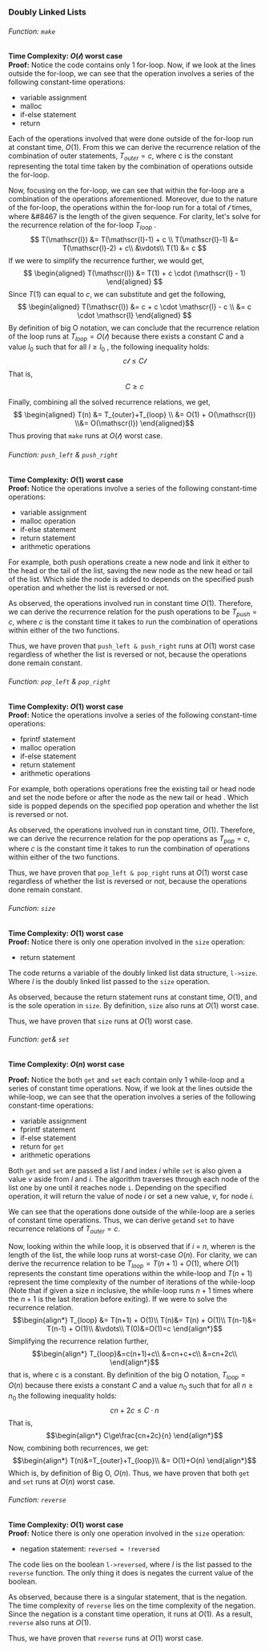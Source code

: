 

### Doubly Linked Lists

###### Function: `make`
**Time Complexity: $O(\mathscr{l})$ worst case**<br>
<b>Proof:</b> Notice the code contains only 1 for-loop. Now, if we look at the lines outside the for-loop, we can see that the operation involves a series of the following constant-time operations:
- variable assignment
- malloc
- if-else statement
- return

Each of the operations involved that were done outside of the for-loop run at constant time, $O(1)$. From this we can derive the recurrence relation of the combination of outer statements, $T_{outer} = c$, where c is the constant representing the total time taken by the combination of operations outside the for-loop.

Now, focusing on the for-loop, we can see that within the for-loop are a combination of the operations aforementioned. Moreover, due to the nature of the for-loop, the operations within the for-loop run for a total of $\mathscr{l}$ times, where &#8467 is the length of the given sequence. For clarity, let's solve for the recurrence relation of the for-loop $T_{loop}$ .
$$
T(\mathscr{l}) &= T(\mathscr{l}-1) + c \\ 
T(\mathscr{l}-1) &= T(\mathscr{l}-2) + c\\
&\vdots\\
T(1) &= c
$$
If we were to simplify the recurrence further, we would get,
$$
\begin{aligned}
T(\mathscr{l}) &= T(1) + c \cdot (\mathscr{l} - 1)
\end{aligned}
$$
Since $T(1)$ can equal to $c$, we can substitute and get the following,
$$
\begin{aligned}
T(\mathscr{l}) &= c + c \cdot \mathscr{l} - c \\
     &= c \cdot \mathscr{l}
\end{aligned}
$$
By definition of big O notation, we can conclude that the recurrence relation of the loop runs at $T_{loop} = O(\mathscr{l})$ because there exists a constant $C$ and a value $l_0$ such that for all $l\ge l_0$ , the following inequality holds:
$$
c\mathscr{l}\le C\mathscr{l}
$$
That is, 
$$
C\ge c
$$

Finally, combining all the solved recurrence relations, we get, 
$$
\begin{aligned}
T(n) &= T_{outer}+T_{loop} \\
&= O(1) + O(\mathscr{l}) \\&= O(\mathscr{l})
\end{aligned}$$
Thus proving that `make` runs at $O(\mathscr{l})$ worst case. 

###### Function: `push_left` \& `push_right`
**Time Complexity: $O(1)$ worst case**<br>
<b>Proof:</b> Notice the operations involve a series of the following constant-time operations:
- variable assignment
- malloc operation
- if-else statement
- return statement
- arithmetic operations

For example, both push operations create a new node and link it either to the head or the tail of the list, saving the new node as the new head or tail of the list. Which side the node is added to depends on the specified push operation and whether the list is reversed or not.

As observed, the operations involved run in constant time $O(1)$. Therefore, we can derive the recurrence relation for the push operations to be $T_{push}=c$, where $c$ is the constant time it takes to run the combination of operations within either of the two functions.

Thus, we have proven that `push_left & push_right` runs at $O(1)$ worst case regardless of whether the list is reversed or not, because the operations done remain constant.

###### Function: `pop_left` \& `pop_right`
**Time Complexity: $O(1)$ worst case**<br>
<b>Proof:</b>  Notice the operations involve a series of the following constant-time operations:
- fprintf statement
- malloc operation
- if-else statement
- return statement
- arithmetic operations

For example, both operations operations free the existing tail or head node and set the node before or after the node as the new tail or head . Which side is popped depends on the specified pop operation and whether the list is reversed or not.

As observed, the operations involved run in constant time, $O(1)$. Therefore, we can derive the recurrence relation for the pop operations as $T_{pop}=c$, where $c$ is the constant time it takes to run the combination of operations within either of the two functions.

Thus, we have proven that `pop_left & pop_right` runs at $O(1)$ worst case regardless of whether the list is reversed or not, because the operations done remain constant.


###### Function: `size`
**Time Complexity: $O(1)$ worst case**<br>
<b>Proof:</b>  Notice there is only one operation involved in the `size` operation:
- return statement

The code returns a variable of the doubly linked list data structure, `l->size`. Where $l$ is the doubly linked list passed to the `size` operation.

As observed, because the return statement runs at constant time, $O(1)$, and is the sole operation in `size`. By definition, `size` also runs at $O(1)$ worst case. 

Thus, we have proven that `size` runs at $O(1)$ worst case.

###### Function: `get`\& `set` 

**Time Complexity: $O(n)$ worst case**  
  
**Proof:** Notice the both `get` and `set` each contain only 1 while-loop and a series of constant time operations. Now, if we look at the lines outside the while-loop, we can see that the operation involves a series of the following constant-time operations:
- variable assignment
- fprintf statement
- if-else statement
- return for `get`
- arithmetic operations

Both `get` and `set` are passed a list $l$ and index $i$ while `set` is also given a value $v$ aside from $l$ and $i$. The algorithm traverses through each node of the list one by one until it reaches node `i`. Depending on the specified operation, it will return the value of node $i$ or set a new value, $v$, for node $i$.

We can see that the operations done outside of the while-loop are a series of constant time operations. Thus, we can derive `get`and `set` to have recurrence relations of $T_{outer}=c$.

Now, looking within the while loop, it is observed that if $i$ = $n$, where$n$ is the length of the list, the while loop runs at worst-case $O(n)$. For clarity, we can derive the recurrence relation to be $T_{loop} = T(n+1)+O(1)$, where $O(1)$ represents the constant time operations within the while-loop and $T(n+1)$ represent the time complexity of the number of iterations of the while-loop (Note that if given a size $n$ inclusive, the while-loop runs $n+1$ times where the $n+1$ is the last iteration before exiting). If we were to solve the recurrence relation.
$$\begin{align*}
T_{loop} &= T(n+1) + O(1)\\
T(n)&= T(n) + O(1)\\
T(n-1)&= T(n-1) + O(1)\\
&\vdots\\
T(0)&=O(1)=c
\end{align*}$$
Simplifying the recurrence relation further, 
$$\begin{align*}
T_{loop}&=c(n+1)+c\\
&=cn+c+c\\
&=cn+2c\\
\end{align*}$$
that is, where c is a constant.
By definition of the big O notation, $T_{loop}=O(n)$ because there exists a constant $C$ and a value $n_0$ such that for all $n\ge n_0$ the following inequality holds:
$$
cn+2c\le C\cdot n
$$
That is,
$$\begin{align*}
C\ge\frac{cn+2c}{n}
\end{align*}$$
Now, combining both recurrences, we get:
$$\begin{align*}
T(n)&=T_{outer}+T_{loop}\\
&= O(1)+O(n)
\end{align*}$$
Which is, by definition of Big O, $O(n)$.
Thus, we have proven that both `get` and `set` runs at $O(n)$ worst case.
###### Function: `reverse`
**Time Complexity: $O(1)$ worst case**<br>
<b>Proof:</b>  Notice there is only one operation involved in the `size` operation:
- negation statement: `reversed = !reversed`

The code lies on the boolean `l->reversed`, where $l$ is the list passed to the `reverse` function. The only thing it does is negates the current value of the boolean.

As observed, because there is a singular statement, that is the negation. The time complexity of `reverse` lies on the time complexity of the negation. Since the negation is a constant time operation, it runs at $O(1)$. As a result, `reverse` also runs at $O(1)$.

Thus, we have proven that `reverse` runs at $O(1)$ worst case.
